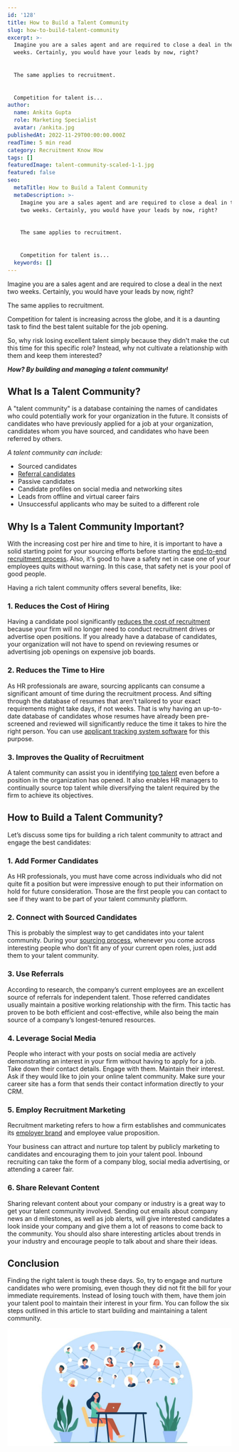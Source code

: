 ```yaml
---
id: '128'
title: How to Build a Talent Community
slug: how-to-build-talent-community
excerpt: >-
  Imagine you are a sales agent and are required to close a deal in the next two
  weeks. Certainly, you would have your leads by now, right?


  The same applies to recruitment.


  Competition for talent is...
author:
  name: Ankita Gupta
  role: Marketing Specialist
  avatar: /ankita.jpg
publishedAt: 2022-11-29T00:00:00.000Z
readTime: 5 min read
category: Recruitment Know How
tags: []
featuredImage: talent-community-scaled-1-1.jpg
featured: false
seo:
  metaTitle: How to Build a Talent Community
  metaDescription: >-
    Imagine you are a sales agent and are required to close a deal in the next
    two weeks. Certainly, you would have your leads by now, right?


    The same applies to recruitment.


    Competition for talent is...
  keywords: []
---
```


Imagine you are a sales agent and are required to close a deal in the next two weeks. Certainly, you would have your leads by now, right?

The same applies to recruitment.

Competition for talent is increasing across the globe, and it is a daunting task to find the best talent suitable for the job opening.

<!--more-->

So, why risk losing excellent talent simply because they didn't make the cut this time for this specific role? Instead, why not cultivate a relationship with them and keep them interested?

**_How? By building and managing a talent community!_**

## **What Is a Talent Community?**

A "talent community" is a database containing the names of candidates who could potentially work for your organization in the future. It consists of candidates who have previously applied for a job at your organization, candidates whom you have sourced, and candidates who have been referred by others.

_A talent community can include:_

- Sourced candidates
- [Referral candidates](https://www.thetalentpool.ai/blogs/boost-your-recruitment-efforts-with-employee-referral-program)
- Passive candidates
- Candidate profiles on social media and networking sites
- Leads from offline and virtual career fairs
- Unsuccessful applicants who may be suited to a different role

## **Why Is a Talent Community Important?**

With the increasing cost per hire and time to hire, it is important to have a solid starting point for your sourcing efforts before starting the [end-to-end recruitment process](https://www.thetalentpool.ai/end-to-end-recruitment-process-lifecycle.html). Also, it's good to have a safety net in case one of your employees quits without warning. In this case, that safety net is your pool of good people.

Having a rich talent community offers several benefits, like:

### 1\. **Reduces the Cost of Hiring**

Having a candidate pool significantly [reduces the cost of recruitment](https://www.thetalentpool.ai/blogs/4-cost-reducing-recruitment-strategies-for-startups) because your firm will no longer need to conduct recruitment drives or advertise open positions. If you already have a database of candidates, your organization will not have to spend on reviewing resumes or advertising job openings on expensive job boards.

### 2\. **Reduces the Time to Hire**

As HR professionals are aware, sourcing applicants can consume a significant amount of time during the recruitment process. And sifting through the database of resumes that aren't tailored to your exact requirements might take days, if not weeks. That is why having an up-to-date database of candidates whose resumes have already been pre-screened and reviewed will significantly reduce the time it takes to hire the right person. You can use [applicant tracking system software](https://www.thetalentpool.ai/applicant-tracking-software.html) for this purpose.

### 3\. **Improves the Quality of Recruitment**

A talent community can assist you in identifying [top talent](https://www.thetalentpool.ai/blogs/effective-hiring-methods-to-hire-quality-candidates) even before a position in the organization has opened. It also enables HR managers to continually source top talent while diversifying the talent required by the firm to achieve its objectives.

## **How to Build a Talent Community?**

Let’s discuss some tips for building a rich talent community to attract and engage the best candidates:

### 1\. **Add Former Candidates**

As HR professionals, you must have come across individuals who did not quite fit a position but were impressive enough to put their information on hold for future consideration. Those are the first people you can contact to see if they want to be part of your talent community platform.

### 2\. **Connect with Sourced Candidates**

This is probably the simplest way to get candidates into your talent community. During your [sourcing process](https://www.thetalentpool.ai/blogs/what-recruitment-sourcing-best-recruitment-sourcing-strategies-find-right-candidate), whenever you come across interesting people who don’t fit any of your current open roles, just add them to your talent community.

### 3\. **Use Referrals**

According to research, the company’s current employees are an excellent source of referrals for independent talent. Those referred candidates usually maintain a positive working relationship with the firm. This tactic has proven to be both efficient and cost-effective, while also being the main source of a company’s longest-tenured resources.

### 4\. **Leverage Social Media**

People who interact with your posts on social media are actively demonstrating an interest in your firm without having to apply for a job. Take down their contact details. Engage with them. Maintain their interest. Ask if they would like to join your online talent community. Make sure your career site has a form that sends their contact information directly to your CRM.

### 5\. **Employ Recruitment Marketing**

Recruitment marketing refers to how a firm establishes and communicates its [employer brand](https://www.thetalentpool.ai/blogs/7-ways-boost-your-employer-brand) and employee value proposition.

Your business can attract and nurture top talent by publicly marketing to candidates and encouraging them to join your talent pool. Inbound recruiting can take the form of a company blog, social media advertising, or attending a career fair.

### 6\. **Share Relevant Content**

Sharing relevant content about your company or industry is a great way to get your talent community involved. Sending out emails about company news an d milestones, as well as job alerts, will give interested candidates a look inside your company and give them a lot of reasons to come back to the community. You should also share interesting articles about trends in your industry and encourage people to talk about and share their ideas.

## **Conclusion**

Finding the right talent is tough these days. So, try to engage and nurture candidates who were promising, even though they did not fit the bill for your immediate requirements. Instead of losing touch with them, have them join your talent pool to maintain their interest in your firm. You can follow the six steps outlined in this article to start building and maintaining a talent community.

![talent-community](images/talent-community-scaled-1-1-1024x538.jpg)
